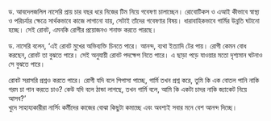 ড. আবদেলজলিল নাসেরি প্রায় চার বছর ধরে নিজের টিম নিয়ে গবেষণা চালাচ্ছেন। রোবোটিকস ও এআই কীভাবে স্বাস্থ্য ও পরিচর্যার ক্ষেত্রে সার্থকভাবে কাজে লাগানো যায়, সেটাই তাঁদের গবেষণার বিষয়। ধারাবাহিকভাবে গার্মির উন্নতি ঘটানো হচ্ছে। সেই রোবট, এমনকি রোগীর প্রয়োজনও শনাক্ত করতে পারছে।

ড. নাসেরি বলেন, ‘এই রোবট মুখের অভিব্যক্তি চিনতে পারে। আনন্দ, ব্যথা ইত্যাদি টের পায়। রোগী কেমন বোধ করছেন, রোবট তা বুঝতে পারে। সেই অনুযায়ী রোবট পদক্ষেপ নিতে পারে। এ ছাড়া পড়ে যাওয়ার মতো দৃশ্যমান ঘটনাও সে বুঝতে পারে।

রোবট সরাসরি প্রশ্নও করতে পারে। রোগী যদি বলে পিপাসা পাচ্ছে, গার্মি তখন প্রশ্ন করে, তুমি কি এক বোতল পানি নাকি গরম চা পান করতে চাও? কেউ যদি বলে ঠান্ডা লাগছে, তখন গার্মি বলে, আমি কি একটা চাদর নাকি জ্যাকেট নিয়ে আসব?’  
খুদে সাহায্যকারীরা নার্সিং কর্মীদের কাজের বোঝা কিছুটা কমাচ্ছে এবং অবশ্যই সবার মনে বেশ আনন্দ দিচ্ছে।

